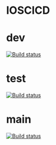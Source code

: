 # IOSCICD

# dev
[![Build status](https://build.appcenter.ms/v0.1/apps/7b272d38-02c1-4b0c-b560-ac8b513a99f0/branches/dev/badge)](https://appcenter.ms)

# test
[![Build status](https://build.appcenter.ms/v0.1/apps/7b272d38-02c1-4b0c-b560-ac8b513a99f0/branches/test/badge)](https://appcenter.ms)

# main
[![Build status](https://build.appcenter.ms/v0.1/apps/7b272d38-02c1-4b0c-b560-ac8b513a99f0/branches/main/badge)](https://appcenter.ms)
